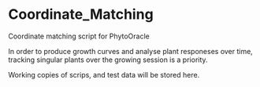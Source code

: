 # Coordinate_Matching
Coordinate matching script for PhytoOracle

In order to produce growth curves and analyse plant responeses over time, tracking singular plants over the growing session is a priority.

Working copies of scrips, and test data will be stored here.

